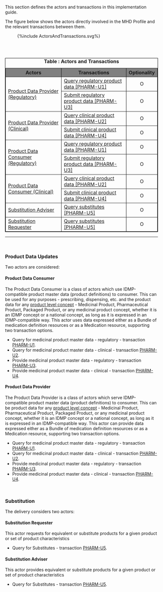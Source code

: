 This section defines the actors and transactions in this implementation guide.

The figure below shows the actors directly involved in the MHD Profile and the relevant transactions between them.

  <figure>
    {%include ActorsAndTransactions.svg%}
  </figure>

<br/>
<br/>

<table border="1" borderspacing="0" style='border: 1px solid black; border-collapse: collapse'>
<caption>
<b>
Table : Actors and Transactions
</b>
</caption>
<thead>
<tr style='background: gray;'>
<th>Actors</th>
<th>Transactions</th>
<th>Optionality</th>
</tr>
</thead>
<tbody>
    <tr>
        <td rowspan="2"><a href="#product-data-provider">Product Data Provider (Regulatory)</a></td>
        <td><a href='PHARM-U1.html'>Query regulatory product data [PHARM-U1]</a></td>
        <td align='center'>O</td>
    </tr>
    <tr>
        <td><a href='PHARM-U3.html'>Submit regulatory product data [PHARM-U3]</a></td>
        <td align='center'>O</td>
    </tr>
    <tr>
        <td rowspan="2"><a href="#product-data-provider">Product Data Provider (Clinical)</a></td>
        <td><a href='PHARM-U2.html'>Query clinical product data [PHARM-U2]</a></td>
        <td align='center'>O</td>
    </tr>
    <tr>
        <td><a href='PHARM-U4.html'>Submit clinical product data [PHARM-U4]</a></td>
        <td align='center'>O</td>
    </tr>
    <tr>
        <td rowspan="2"><a href="#product-data-provider">Product Data Consumer (Regulatory)</a></td>
        <td><a href='PHARM-U1.html'>Query regulatory product data [PHARM-U1]</a></td>
        <td align='center'>O</td>
    </tr>
    <tr>
        <td><a href='PHARM-U3.html'>Submit regulatory product data [PHARM-U3]</a></td>
        <td align='center'>O</td>
    </tr>
    <tr>
        <td rowspan="2"><a href="#product-data-provider">Product Data Consumer (Clinical)</a></td>
        <td><a href='PHARM-U2.html'>Query clinical product data [PHARM-U2]</a></td>
        <td align='center'>O</td>
    </tr>
    <tr>
        <td><a href='PHARM-U4.html'>Submit clinical product data [PHARM-U4]</a></td>
        <td align='center'>O</td>
    </tr>
    <tr>
        <td rowspan="1"><a href="#supply-request-filler">Substitution Adviser</a></td>
        <td><a href='PHARM-U5.html'>Query substitutes [PHARM-U5]</a></td>
        <td align='center'>O</td>
    </tr>
    <tr>
        <td rowspan="1"><a href="#supply-request-filler">Substitution Requester</a></td>
        <td><a href='PHARM-U5.html'>Query substitutes [PHARM-U5]</a></td>
        <td align='center'>O</td>
    </tr>
</tbody>
</table>


____  

<br/>             

### Product Data Updates
Two actors are considered: 


#### <a name="product-data-consumer"></a>**Product Data Consumer** 
The Product Data Consumer is a class of actors which use IDMP-compatible product master data (product definitions) to consumer. This can be used for any purposes - prescribing, dispensing, etc. and the product data for any [product level concept](concepts.html) - Medicinal Product, Pharmaceutical Product, Packaged Product, or any medicinal product concept, whether it is an IDMP concept or a national concept, as long as it is expressed in an IDMP-compatible way. This actor uses data expressed either as a Bundle of medication definition resources or as a Medication resource, supporting two transaction options.

* Query for medicinal product master data - regulatory - transaction [PHARM-U1](PHARM-U1.html).
* Query for medicinal product master data - clinical - transaction [PHARM-U2](PHARM-U2.html).
* Provide medicinal product master data - regulatory - transaction [PHARM-U3](PHARM-U3.html).
* Provide medicinal product master data - clinical - transaction [PHARM-U4](PHARM-U4.html).



#### <a name="product-data-provider"></a>**Product Data Provider** 
The Product Data Provider is a  class of actors which serve IDMP-compatible product master data (product definitions) to consumer. This can be product data for any [product level concept](concepts.html) - Medicinal Product, Pharmaceutical Product, Packaged Product, or any medicinal product concept, whether it is an IDMP concept or a national concept, as long as it is expressed in an IDMP-compatible way. This actor can provide data expressed either as a Bundle of medication definition resources or as a Medication resource, supporting two transaction options.

* Query for medicinal product master data - regulatory - transaction [PHARM-U1](PHARM-U1.html).
* Query for medicinal product master data - clinical - transaction [PHARM-U2](PHARM-U2.html).
* Provide medicinal product master data - regulatory - transaction [PHARM-U3](PHARM-U3.html).
* Provide medicinal product master data - clinical - transaction [PHARM-U4](PHARM-U4.html).




<br/>


### Substitution
The delivery considers two actors: 

#### <a name="substitution-requester"></a>**Substitution Requester**
This actor requests for equivalent or substitute products for a given product or set of product characteristics
* Query for Substitutes - transaction [PHARM-U5](PHARM-U5.html). 


#### <a name="substitution-adviser"></a>**Substitution Adviser**
This actor provides equivalent or substitute products for a given product or set of product characteristics
* Query for Substitutes - transaction [PHARM-U5](PHARM-U5.html). 


<br/>

<br/><br/>